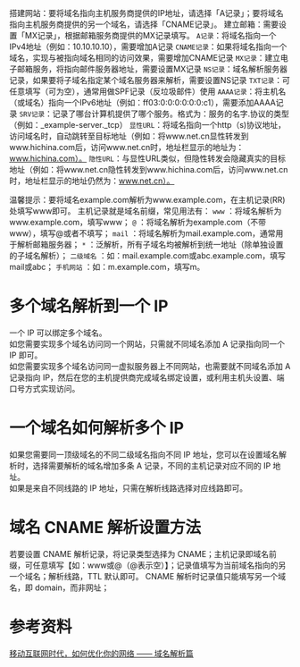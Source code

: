 搭建网站：要将域名指向主机服务商提供的IP地址，请选择「A记录」；要将域名指向主机服务商提供的另一个域名，请选择「CNAME记录」。
建立邮箱：需要设置「MX记录」，根据邮箱服务商提供的MX记录填写。
`A记录`：将域名指向一个IPv4地址（例如：10.10.10.10），需要增加A记录
`CNAME记录`：如果将域名指向一个域名，实现与被指向域名相同的访问效果，需要增加CNAME记录
`MX记录`：建立电子邮箱服务，将指向邮件服务器地址，需要设置MX记录
`NS记录`：域名解析服务器记录，如果要将子域名指定某个域名服务器来解析，需要设置NS记录
`TXT记录`：可任意填写（可为空），通常用做SPF记录（反垃圾邮件）使用
`AAAA记录`：将主机名（或域名）指向一个IPv6地址（例如：ff03:0:0:0:0:0:0:c1），需要添加AAAA记录
`SRV记录`：记录了哪台计算机提供了哪个服务。格式为：服务的名字.协议的类型（例如：_example-server._tcp）
`显性URL`：将域名指向一个http（s)协议地址，访问域名时，自动跳转至目标地址（例如：将www.net.cn显性转发到www.hichina.com后，访问www.net.cn时，地址栏显示的地址为：www.hichina.com）。
`隐性URL`：与显性URL类似，但隐性转发会隐藏真实的目标地址（例如：将www.net.cn隐性转发到www.hichina.com后，访问www.net.cn时，地址栏显示的地址仍然为：www.net.cn）。



温馨提示：要将域名example.com解析为www.example.com，在主机记录(RR)处填写www即可。
主机记录就是域名前缀，常见用法有：
`www` ：将域名解析为www.example.com，填写www；
`@` ：将域名解析为example.com（不带www），填写@或者不填写；
`mail` ：将域名解析为mail.example.com，通常用于解析邮箱服务器；
`*` ：泛解析，所有子域名均被解析到统一地址（除单独设置的子域名解析）；
`二级域名` ：如：mail.example.com或abc.example.com，填写mail或abc；
`手机网站` ：如：m.example.com，填写m。



# 多个域名解析到一个 IP
一个 IP 可以绑定多个域名。  
如您需要实现多个域名访问同一个网站，只需就不同域名添加 A 记录指向同一个 IP 即可。  
如您需要实现多个域名访问同一虚拟服务器上不同网站，也需要就不同域名添加 A 记录指向 IP，然后在您的主机提供商完成域名绑定设置，或利用主机头设置、端口号方式实现访问。

# 一个域名如何解析多个 IP
如果您需要同一顶级域名的不同二级域名指向不同 IP 地址，您可以在设置域名解析时，选择需要解析的域名增加多条 A 记录，不同的主机记录对应不同的 IP 地址。  
如果是来自不同线路的 IP 地址，只需在解析线路选择对应线路即可。  

# 域名 CNAME 解析设置方法
若要设置 CNAME 解析记录，将记录类型选择为 CNAME；主机记录即域名前缀，可任意填写【如：www或@（@表示空）】；记录值填写为当前域名指向的另一个域名；解析线路，TTL 默认即可。
CNAME 解析时记录值只能填写另一个域名，即 domain，而非网址；



# 参考资料
[移动互联网时代，如何优化你的网络 —— 域名解析篇](https://yq.aliyun.com/articles/58967?spm=5176.100244.teamconlist.8.pxqewG)  